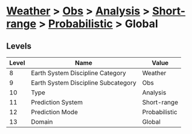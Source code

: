 # [Weather](../../../../..) > [Obs](../../../..) > [Analysis](../../..) > [Short-range](../..) > [Probabilistic](..) > Global

## Levels

| Level | Name | Value |
|-----|-----|-----|
| 8 | Earth System Discipline Category | Weather |
| 9 | Earth System Discipline Subcategory | Obs |
| 10 | Type | Analysis |
| 11 | Prediction System | Short-range |
| 12 | Prediction Mode | Probabilistic |
| 13 | Domain | Global |
